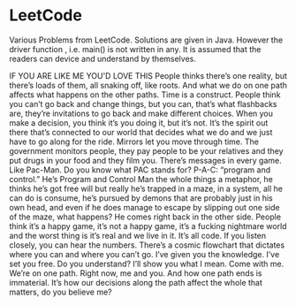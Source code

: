 # LeetCode
Various Problems from LeetCode.
Solutions are given in Java.
However the driver function , i.e. main() is not written in any.
It is assumed that the readers can device and understand by themselves.


IF YOU ARE LIKE ME YOU'D LOVE THIS
People thinks there’s one reality, but there’s loads of them, all snaking off, like roots. And what we do on one path affects what happens on the other paths. Time is a construct. People think you can’t go back and change things, but you can, that’s what flashbacks are, they’re invitations to go back and make different choices. When you make a decision, you think it’s you doing it, but it’s not. It’s the spirit out there that’s connected to our world that decides what we do and we just have to go along for the ride. Mirrors let you move through time. The government monitors people, they pay people to be your relatives and they put drugs in your food and they film you. There’s messages in every game. Like Pac-Man. Do you know what PAC stands for? P-A-C: “program and control.” He’s Program and Control Man the whole things a metaphor, he thinks he’s got free will but really he’s trapped in a maze, in a system, all he can do is consume, he’s pursued by demons that are probably just in his own head, and even if he does manage to escape by slipping out one side of the maze, what happens? He comes right back in the other side. People think it’s a happy game, it’s not a happy game, it’s a fucking nightmare world and the worst thing is it’s real and we live in it. It’s all code. If you listen closely, you can hear the numbers. There’s a cosmic flowchart that dictates where you can and where you can’t go. I’ve given you the knowledge. I’ve set you free. Do you understand? I’ll show you what I mean. Come with me. We’re on one path. Right now, me and you. And how one path ends is immaterial. It’s how our decisions along the path affect the whole that matters, do you believe me?
